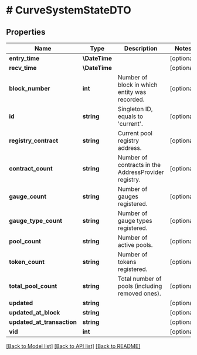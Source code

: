 # # CurveSystemStateDTO

## Properties

Name | Type | Description | Notes
------------ | ------------- | ------------- | -------------
**entry_time** | **\DateTime** |  | [optional]
**recv_time** | **\DateTime** |  | [optional]
**block_number** | **int** | Number of block in which entity was recorded. | [optional]
**id** | **string** | Singleton ID, equals to &#39;current&#39;. | [optional]
**registry_contract** | **string** | Current pool registry address. | [optional]
**contract_count** | **string** | Number of contracts in the AddressProvider registry. | [optional]
**gauge_count** | **string** | Number of gauges registered. | [optional]
**gauge_type_count** | **string** | Number of gauge types registered. | [optional]
**pool_count** | **string** | Number of active pools. | [optional]
**token_count** | **string** | Number of tokens registered. | [optional]
**total_pool_count** | **string** | Total number of pools (including removed ones). | [optional]
**updated** | **string** |  | [optional]
**updated_at_block** | **string** |  | [optional]
**updated_at_transaction** | **string** |  | [optional]
**vid** | **int** |  | [optional]

[[Back to Model list]](../../README.md#models) [[Back to API list]](../../README.md#endpoints) [[Back to README]](../../README.md)
